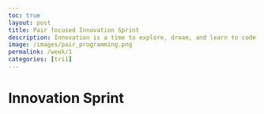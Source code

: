 ```yaml
---
toc: true
layout: post
title: Pair focused Innovation Sprint
description: Innovation is a time to explore, dream, and learn to code.  Think about College Board, Personal interests, and Teacher expectations.
image: /images/pair_programming.png
permalink: /week/1
categories: [tri1]
---
```


# Innovation Sprint
